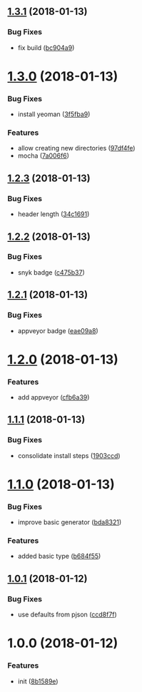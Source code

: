 <a name="1.3.1"></a>
## [1.3.1](https://github.com/dxcli/generator-dxcli/compare/a28b9ae7299c2256bf4ccdf4bab4d117ba3ce954...v1.3.1) (2018-01-13)


### Bug Fixes

* fix build ([bc904a9](https://github.com/dxcli/generator-dxcli/commit/bc904a9))

<a name="1.3.0"></a>
# [1.3.0](https://github.com/dxcli/generator-dxcli/compare/34c1691e03bb5d89038c7b37d810578e2d5685f3...v1.3.0) (2018-01-13)


### Bug Fixes

* install yeoman ([3f5fba9](https://github.com/dxcli/generator-dxcli/commit/3f5fba9))


### Features

* allow creating new directories ([97df4fe](https://github.com/dxcli/generator-dxcli/commit/97df4fe))
* mocha ([7a006f6](https://github.com/dxcli/generator-dxcli/commit/7a006f6))

<a name="1.2.3"></a>
## [1.2.3](https://github.com/dxcli/generator-dxcli/compare/e4584db620e0c12dbccc6568778e03ad38c7e5e9...v1.2.3) (2018-01-13)


### Bug Fixes

* header length ([34c1691](https://github.com/dxcli/generator-dxcli/commit/34c1691))

<a name="1.2.2"></a>
## [1.2.2](https://github.com/dxcli/generator-dxcli/compare/eae09a851b40ad06e84f1965e2f6a1c61404fe00...v1.2.2) (2018-01-13)


### Bug Fixes

* snyk badge ([c475b37](https://github.com/dxcli/generator-dxcli/commit/c475b37))

<a name="1.2.1"></a>
## [1.2.1](https://github.com/dxcli/generator-dxcli/compare/cfb6a398ff13ca58eedf04d4531bb69a2e5a0712...v1.2.1) (2018-01-13)


### Bug Fixes

* appveyor badge ([eae09a8](https://github.com/dxcli/generator-dxcli/commit/eae09a8))

<a name="1.2.0"></a>
# [1.2.0](https://github.com/dxcli/generator-dxcli/compare/1903ccdb189ca2b8a813815b989f6dfc40e18403...v1.2.0) (2018-01-13)


### Features

* add appveyor ([cfb6a39](https://github.com/dxcli/generator-dxcli/commit/cfb6a39))

<a name="1.1.1"></a>
## [1.1.1](https://github.com/dxcli/generator-dxcli/compare/bda832177847fa0b8b3c471d605dae93eaaf7df7...v1.1.1) (2018-01-13)


### Bug Fixes

* consolidate install steps ([1903ccd](https://github.com/dxcli/generator-dxcli/commit/1903ccd))

<a name="1.1.0"></a>
# [1.1.0](https://github.com/dxcli/generator-dxcli/compare/ccd8f7ffd567605fa6586d7fda5cb66dfae56045...v1.1.0) (2018-01-13)


### Bug Fixes

* improve basic generator ([bda8321](https://github.com/dxcli/generator-dxcli/commit/bda8321))


### Features

* added basic type ([b684f55](https://github.com/dxcli/generator-dxcli/commit/b684f55))

<a name="1.0.1"></a>
## [1.0.1](https://github.com/dxcli/generator-dxcli/compare/8b1589e212a89b3a99695ce46da45c129d8ecd08...v1.0.1) (2018-01-12)


### Bug Fixes

* use defaults from pjson ([ccd8f7f](https://github.com/dxcli/generator-dxcli/commit/ccd8f7f))

<a name="1.0.0"></a>
# 1.0.0 (2018-01-12)


### Features

* init ([8b1589e](https://github.com/dxcli/generator-dxcli/commit/8b1589e))
